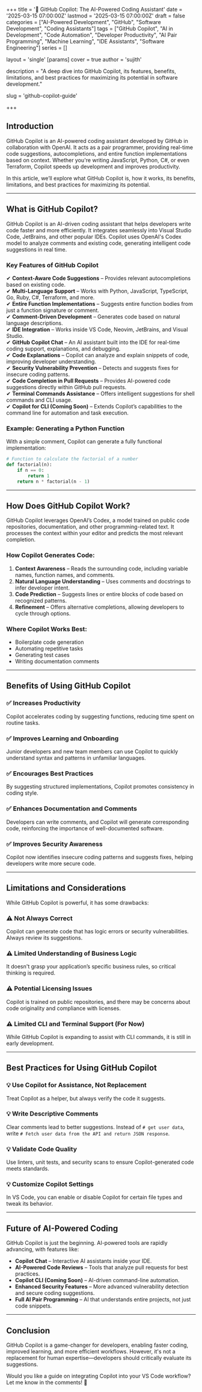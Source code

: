 +++
title = '🚀 GitHub Copilot: The AI-Powered Coding Assistant'
date = '2025-03-15 07:00:00Z'
lastmod = '2025-03-15 07:00:00Z'
draft = false
categories = ["AI-Powered Development", "GitHub", "Software Development", "Coding Assistants"]
tags = ["GitHub Copilot", "AI in Development", "Code Automation", "Developer Productivity", "AI Pair Programming", "Machine Learning", "IDE Assistants", "Software Engineering"]
series = []

layout = 'single'
[params]
    cover = true
    author = 'sujith'
    
description = "A deep dive into GitHub Copilot, its features, benefits, limitations, and best practices for maximizing its potential in software development."

slug = 'github-copilot-guide'

+++

## **Introduction**

GitHub Copilot is an AI-powered coding assistant developed by GitHub in collaboration with OpenAI. It acts as a pair programmer, providing real-time code suggestions, autocompletions, and entire function implementations based on context. Whether you're writing JavaScript, Python, C#, or even Terraform, Copilot speeds up development and improves productivity.

In this article, we’ll explore what GitHub Copilot is, how it works, its benefits, limitations, and best practices for maximizing its potential.

---

## **What is GitHub Copilot?**

GitHub Copilot is an AI-driven coding assistant that helps developers write code faster and more efficiently. It integrates seamlessly into Visual Studio Code, JetBrains, and other popular IDEs. Copilot uses OpenAI's Codex model to analyze comments and existing code, generating intelligent code suggestions in real time.

### **Key Features of GitHub Copilot**

✔ **Context-Aware Code Suggestions** – Provides relevant autocompletions based on existing code.  
✔ **Multi-Language Support** – Works with Python, JavaScript, TypeScript, Go, Ruby, C#, Terraform, and more.  
✔ **Entire Function Implementations** – Suggests entire function bodies from just a function signature or comment.  
✔ **Comment-Driven Development** – Generates code based on natural language descriptions.  
✔ **IDE Integration** – Works inside VS Code, Neovim, JetBrains, and Visual Studio.  
✔ **GitHub Copilot Chat** – An AI assistant built into the IDE for real-time coding support, explanations, and debugging.  
✔ **Code Explanations** – Copilot can analyze and explain snippets of code, improving developer understanding.  
✔ **Security Vulnerability Prevention** – Detects and suggests fixes for insecure coding patterns.  
✔ **Code Completion in Pull Requests** – Provides AI-powered code suggestions directly within GitHub pull requests.  
✔ **Terminal Commands Assistance** – Offers intelligent suggestions for shell commands and CLI usage.  
✔ **Copilot for CLI (Coming Soon)** – Extends Copilot’s capabilities to the command line for automation and task execution.  

### **Example: Generating a Python Function**

With a simple comment, Copilot can generate a fully functional implementation:

```python
# Function to calculate the factorial of a number
def factorial(n):
    if n == 0:
        return 1
    return n * factorial(n - 1)
```

---

## **How Does GitHub Copilot Work?**

GitHub Copilot leverages OpenAI’s Codex, a model trained on public code repositories, documentation, and other programming-related text. It processes the context within your editor and predicts the most relevant completion.

### **How Copilot Generates Code:**

1. **Context Awareness** – Reads the surrounding code, including variable names, function names, and comments.
2. **Natural Language Understanding** – Uses comments and docstrings to infer developer intent.
3. **Code Prediction** – Suggests lines or entire blocks of code based on recognized patterns.
4. **Refinement** – Offers alternative completions, allowing developers to cycle through options.

### **Where Copilot Works Best:**

- Boilerplate code generation
- Automating repetitive tasks
- Generating test cases
- Writing documentation comments

---

## **Benefits of Using GitHub Copilot**

### ✅ **Increases Productivity**

Copilot accelerates coding by suggesting functions, reducing time spent on routine tasks.

### ✅ **Improves Learning and Onboarding**

Junior developers and new team members can use Copilot to quickly understand syntax and patterns in unfamiliar languages.

### ✅ **Encourages Best Practices**

By suggesting structured implementations, Copilot promotes consistency in coding style.

### ✅ **Enhances Documentation and Comments**

Developers can write comments, and Copilot will generate corresponding code, reinforcing the importance of well-documented software.

### ✅ **Improves Security Awareness**

Copilot now identifies insecure coding patterns and suggests fixes, helping developers write more secure code.

---

## **Limitations and Considerations**

While GitHub Copilot is powerful, it has some drawbacks:

### ⚠️ **Not Always Correct**

Copilot can generate code that has logic errors or security vulnerabilities. Always review its suggestions.

### ⚠️ **Limited Understanding of Business Logic**

It doesn't grasp your application’s specific business rules, so critical thinking is required.

### ⚠️ **Potential Licensing Issues**

Copilot is trained on public repositories, and there may be concerns about code originality and compliance with licenses.

### ⚠️ **Limited CLI and Terminal Support (For Now)**

While GitHub Copilot is expanding to assist with CLI commands, it is still in early development.

---

## **Best Practices for Using GitHub Copilot**

### 💡 **Use Copilot for Assistance, Not Replacement**

Treat Copilot as a helper, but always verify the code it suggests.

### 💡 **Write Descriptive Comments**

Clear comments lead to better suggestions. Instead of `# get user data`, write `# Fetch user data from the API and return JSON response`.

### 💡 **Validate Code Quality**

Use linters, unit tests, and security scans to ensure Copilot-generated code meets standards.

### 💡 **Customize Copilot Settings**

In VS Code, you can enable or disable Copilot for certain file types and tweak its behavior.

---

## **Future of AI-Powered Coding**

GitHub Copilot is just the beginning. AI-powered tools are rapidly advancing, with features like:

- **Copilot Chat** – Interactive AI assistants inside your IDE.
- **AI-Powered Code Reviews** – Tools that analyze pull requests for best practices.
- **Copilot CLI (Coming Soon)** – AI-driven command-line automation.
- **Enhanced Security Features** – More advanced vulnerability detection and secure coding suggestions.
- **Full AI Pair Programming** – AI that understands entire projects, not just code snippets.

---

## **Conclusion**

GitHub Copilot is a game-changer for developers, enabling faster coding, improved learning, and more efficient workflows. However, it's not a replacement for human expertise—developers should critically evaluate its suggestions.

Would you like a guide on integrating Copilot into your VS Code workflow? Let me know in the comments! 🚀
